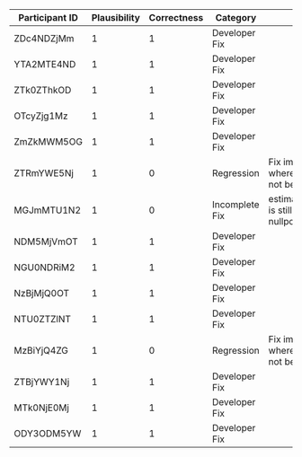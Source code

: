 | Participant ID | Plausibility | Correctness | Category | Rationale | 
| -- | -- | -- | -- | -- |
| ZDc4NDZjMm | 1 | 1 | Developer Fix |  | 
| YTA2MTE4ND | 1 | 1 | Developer Fix |  | 
| ZTk0ZThkOD | 1 | 1 | Developer Fix |  | 
| OTcyZjg1Mz | 1 | 1 | Developer Fix |  | 
| ZmZkMWM5OG | 1 | 1 | Developer Fix |  | 
| ZTRmYWE5Nj | 1 | 0 | Regression | Fix impacts other inputs where cmd args may not be parsed at all | 
| MGJmMTU1N2 | 1 | 0 | Incomplete Fix | estimate_pattern_match is still called with a nullpointer | 
| NDM5MjVmOT | 1 | 1 | Developer Fix |  | 
| NGU0NDRiM2 | 1 | 1 | Developer Fix |  | 
| NzBjMjQ0OT | 1 | 1 | Developer Fix |  | 
| NTU0ZTZlNT | 1 | 1 | Developer Fix |  | 
| MzBiYjQ4ZG | 1 | 0 | Regression | Fix impacts other inputs where cmd args may not be parsed at all | 
| ZTBjYWY1Nj | 1 | 1 | Developer Fix |  | 
| MTk0NjE0Mj | 1 | 1 | Developer Fix |  | 
| ODY3ODM5YW | 1 | 1 | Developer Fix |  | 
